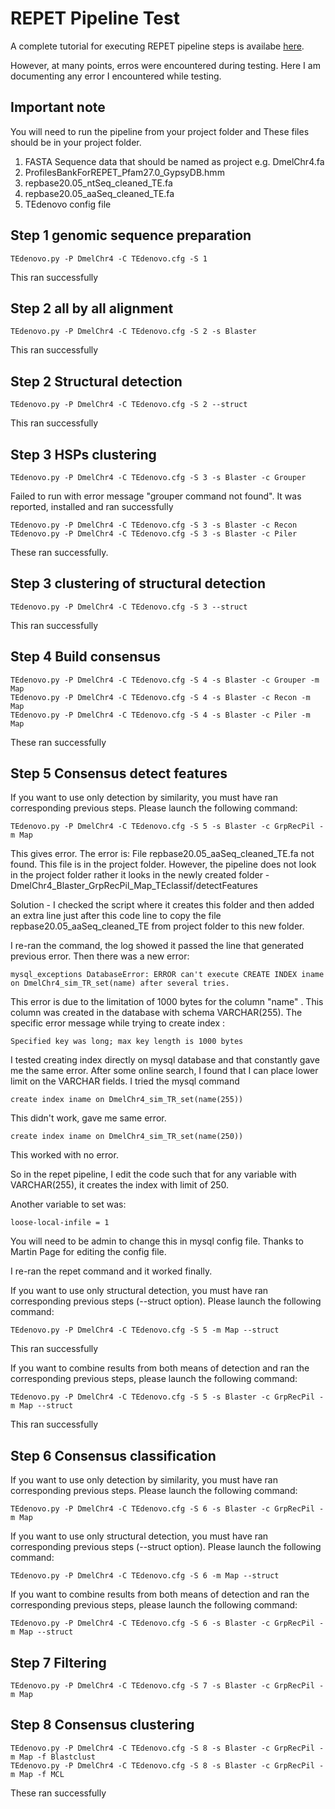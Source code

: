 # REPET Pipeline Test

A complete tutorial for executing REPET pipeline steps is availabe [here](https://urgi.versailles.inra.fr/Tools/REPET/TEdenovo-tuto).

However, at many points, erros were encountered during testing. Here I am documenting any error I encountered while testing.

## Important note

You will need to run the pipeline from your project folder and These files should be in your project folder.

1) FASTA Sequence data that should be named as project e.g. DmelChr4.fa
2) ProfilesBankForREPET_Pfam27.0_GypsyDB.hmm
3) repbase20.05_ntSeq_cleaned_TE.fa
4) repbase20.05_aaSeq_cleaned_TE.fa
5) TEdenovo config file

## Step 1 genomic sequence preparation 

```TEdenovo.py -P DmelChr4 -C TEdenovo.cfg -S 1```

This ran successfully

## Step 2 all by all alignment

```TEdenovo.py -P DmelChr4 -C TEdenovo.cfg -S 2 -s Blaster```

This ran successfully

## Step 2 Structural detection

```TEdenovo.py -P DmelChr4 -C TEdenovo.cfg -S 2 --struct```

This ran successfully

## Step 3 HSPs clustering

```
TEdenovo.py -P DmelChr4 -C TEdenovo.cfg -S 3 -s Blaster -c Grouper
```

Failed to run with error message "grouper command not found". It was reported, installed and ran successfully

```
TEdenovo.py -P DmelChr4 -C TEdenovo.cfg -S 3 -s Blaster -c Recon
TEdenovo.py -P DmelChr4 -C TEdenovo.cfg -S 3 -s Blaster -c Piler
```

These ran successfully.

## Step 3 clustering of structural detection 

```
TEdenovo.py -P DmelChr4 -C TEdenovo.cfg -S 3 --struct
```

This ran successfully

## Step 4 Build consensus

```
TEdenovo.py -P DmelChr4 -C TEdenovo.cfg -S 4 -s Blaster -c Grouper -m Map
TEdenovo.py -P DmelChr4 -C TEdenovo.cfg -S 4 -s Blaster -c Recon -m Map
TEdenovo.py -P DmelChr4 -C TEdenovo.cfg -S 4 -s Blaster -c Piler -m Map
```

These ran successfully

## Step 5 Consensus detect features

If you want to use only detection by similarity, you must have ran corresponding previous steps. Please launch the following command:

```
TEdenovo.py -P DmelChr4 -C TEdenovo.cfg -S 5 -s Blaster -c GrpRecPil -m Map
```

This gives error. The error is:
File repbase20.05_aaSeq_cleaned_TE.fa not found. This file is in the project folder. However, the pipeline does not look in the project folder rather it looks in the newly created folder - DmelChr4_Blaster_GrpRecPil_Map_TEclassif/detectFeatures

Solution - I checked the script where it creates this folder and then added an extra line just after this code line to copy the file repbase20.05_aaSeq_cleaned_TE from project folder to this new folder.

I re-ran the command, the log showed it passed the line that generated previous error. Then there was a new error:

```
mysql_exceptions DatabaseError: ERROR can't execute CREATE INDEX iname on DmelChr4_sim_TR_set(name) after several tries.
```

This error is due to the limitation of 1000 bytes for the column "name" . This column was created in the database with schema VARCHAR(255). The specific error message while trying to create index :

```
Specified key was long; max key length is 1000 bytes
```

I tested creating index directly on mysql database and that constantly gave me the same error. After some online search, I found that I can place lower limit on the VARCHAR fields. I tried the mysql command

```
create index iname on DmelChr4_sim_TR_set(name(255))
```
This didn't work, gave me same error.

```
create index iname on DmelChr4_sim_TR_set(name(250))
```
This worked with no error.

So in the repet pipeline, I edit the code such that for any variable with VARCHAR(255), it creates the index with limit of 250.

Another variable to set was:

```
loose-local-infile = 1
```

You will need to be admin to change this in mysql config file. Thanks to Martin Page for editing the config file.

I re-ran the repet command and it worked finally.

If you want to use only structural detection, you must have ran corresponding previous steps (--struct option). Please launch the following command:

```
TEdenovo.py -P DmelChr4 -C TEdenovo.cfg -S 5 -m Map --struct
```

This ran successfully

If you want to combine results from both means of detection and ran the corresponding previous steps, please launch the following command:
```
TEdenovo.py -P DmelChr4 -C TEdenovo.cfg -S 5 -s Blaster -c GrpRecPil -m Map --struct 
```
This ran successfully

## Step 6 Consensus classification

If you want to use only detection by similarity, you must have ran corresponding previous steps. Please launch the following command:
```
TEdenovo.py -P DmelChr4 -C TEdenovo.cfg -S 6 -s Blaster -c GrpRecPil -m Map
```

If you want to use only structural detection, you must have ran corresponding previous steps (--struct option). Please launch the following command: 
```
TEdenovo.py -P DmelChr4 -C TEdenovo.cfg -S 6 -m Map --struct
```

If you want to combine results from both means of detection and ran the corresponding previous steps, please launch the following command:
```
TEdenovo.py -P DmelChr4 -C TEdenovo.cfg -S 6 -s Blaster -c GrpRecPil -m Map --struct
```

## Step 7 Filtering 

```
TEdenovo.py -P DmelChr4 -C TEdenovo.cfg -S 7 -s Blaster -c GrpRecPil -m Map
```

## Step 8 Consensus clustering
```
TEdenovo.py -P DmelChr4 -C TEdenovo.cfg -S 8 -s Blaster -c GrpRecPil -m Map -f Blastclust
TEdenovo.py -P DmelChr4 -C TEdenovo.cfg -S 8 -s Blaster -c GrpRecPil -m Map -f MCL
```
These ran successfully

